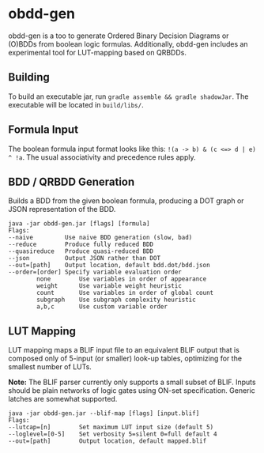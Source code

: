 # obdd-gen

obdd-gen is a too to generate Ordered Binary Decision Diagrams or (O)BDDs from boolean logic formulas. Additionally, obdd-gen includes an experimental tool for LUT-mapping based on QRBDDs.

## Building

To build an executable jar, run
`gradle assemble && gradle shadowJar`. The executable will be located in `build/libs/`.  

## Formula Input

The boolean formula input format looks like this: `!(a -> b) & (c <=> d | e) ^ !a`. The usual associativity and precedence rules apply.

## BDD / QRBDD Generation

Builds a BDD from the given boolean formula, producing a DOT graph or JSON representation of the BDD.

```
java -jar obdd-gen.jar [flags] [formula]
Flags:
--naive         Use naive BDD generation (slow, bad)
--reduce        Produce fully reduced BDD
--quasireduce   Produce quasi-reduced BDD
--json          Output JSON rather than DOT
--out=[path]    Output location, default bdd.dot/bdd.json
--order=[order] Specify variable evaluation order
        none        Use variables in order of appearance
        weight      Use variable weight heuristic
        count       Use variables in order of global count
        subgraph    Use subgraph complexity heuristic
        a,b,c       Use custom variable order
```

## LUT Mapping

LUT mapping maps a BLIF input file to an equivalent BLIF output that is composed only of 5-input (or smaller) look-up tables, optimizing for the smallest number of LUTs.

**Note:** The BLIF parser currently only supports a small subset of BLIF. Inputs should be plain networks of logic gates using ON-set specification. Generic latches are somewhat supported.

```
java -jar obdd-gen.jar --blif-map [flags] [input.blif]
Flags:
--lutcap=[n]        Set maximum LUT input size (default 5)
--loglevel=[0-5]    Set verbosity 5=silent 0=full default 4
--out=[path]        Output location, default mapped.blif
```
